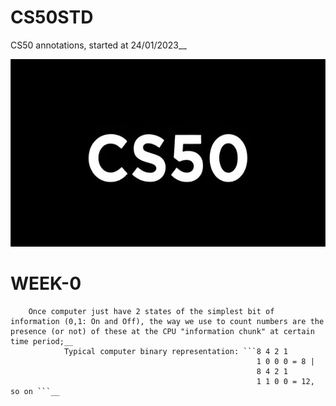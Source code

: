 # CS50STD
CS50 annotations, started at 24/01/2023__

<p align = "center" >
    <img src="https://github.com/nullTyype/CS50STD/raw/master/cs50.png" width = "600" height = "300" >
</p>

# WEEK-0
<!-- <div>
    <p> -->
        Once computer just have 2 states of the simplest bit of information (0,1: On and Off), the way we use to count numbers are the presence (or not) of these at the CPU "information chunk" at certain time period;__
                Typical computer binary representation: ```8 4 2 1
                                                           1 0 0 0 = 8 |
                                                           8 4 2 1
                                                           1 1 0 0 = 12, so on ```__
<!-- <p>
</div> -->